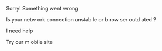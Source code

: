 
Sorry! Something went wrong


Is your netw ork connection unstab le or b row ser outd ated ?


 


I need help


Try our m obile site

